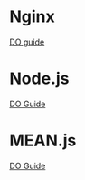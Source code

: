 
# Nginx
[DO guide](https://www.digitalocean.com/community/tutorials/how-to-install-nginx-on-ubuntu-16-04)

# Node.js
[DO Guide](https://www.digitalocean.com/community/tutorials/how-to-set-up-a-node-js-application-for-production-on-ubuntu-16-04)

# MEAN.js
[DO Guide](https://www.digitalocean.com/community/tutorials/how-to-install-a-mean-js-stack-on-an-ubuntu-14-04-server)